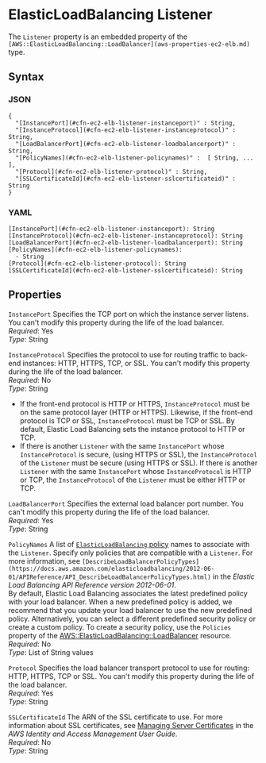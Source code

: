 # ElasticLoadBalancing Listener<a name="aws-properties-ec2-elb-listener"></a>

The `Listener` property is an embedded property of the `[AWS::ElasticLoadBalancing::LoadBalancer](aws-properties-ec2-elb.md)` type\.

## Syntax<a name="w4ab1c21c10d126c14c43b5"></a>

### JSON<a name="aws-properties-ec2-elb-listener-syntax.json"></a>

```
{
  "[InstancePort](#cfn-ec2-elb-listener-instanceport)" : String,
  "[InstanceProtocol](#cfn-ec2-elb-listener-instanceprotocol)" : String,
  "[LoadBalancerPort](#cfn-ec2-elb-listener-loadbalancerport)" : String,
  "[PolicyNames](#cfn-ec2-elb-listener-policynames)" :  [ String, ... ],
  "[Protocol](#cfn-ec2-elb-listener-protocol)" : String,
  "[SSLCertificateId](#cfn-ec2-elb-listener-sslcertificateid)" : String
}
```

### YAML<a name="aws-properties-ec2-elb-listener-syntax.yaml"></a>

```
[InstancePort](#cfn-ec2-elb-listener-instanceport): String
[InstanceProtocol](#cfn-ec2-elb-listener-instanceprotocol): String
[LoadBalancerPort](#cfn-ec2-elb-listener-loadbalancerport): String
[PolicyNames](#cfn-ec2-elb-listener-policynames):
  - String
[Protocol](#cfn-ec2-elb-listener-protocol): String
[SSLCertificateId](#cfn-ec2-elb-listener-sslcertificateid): String
```

## Properties<a name="w4ab1c21c10d126c14c43b7"></a>

`InstancePort`  <a name="cfn-ec2-elb-listener-instanceport"></a>
Specifies the TCP port on which the instance server listens\. You can't modify this property during the life of the load balancer\.  
*Required*: Yes  
*Type*: String

`InstanceProtocol`  <a name="cfn-ec2-elb-listener-instanceprotocol"></a>
Specifies the protocol to use for routing traffic to back\-end instances: HTTP, HTTPS, TCP, or SSL\. You can't modify this property during the life of the load balancer\.  
*Required*: No  
*Type*: String  
+ If the front\-end protocol is HTTP or HTTPS, `InstanceProtocol` must be on the same protocol layer \(HTTP or HTTPS\)\. Likewise, if the front\-end protocol is TCP or SSL, `InstanceProtocol` must be TCP or SSL\. By default, Elastic Load Balancing sets the instance protocol to HTTP or TCP\.
+ If there is another `Listener` with the same `InstancePort` whose `InstanceProtocol` is secure, \(using HTTPS or SSL\), the `InstanceProtocol` of the `Listener` must be secure \(using HTTPS or SSL\)\. If there is another `Listener` with the same `InstancePort` whose `InstanceProtocol` is HTTP or TCP, the `InstanceProtocol` of the `Listener` must be either HTTP or TCP\.

`LoadBalancerPort`  <a name="cfn-ec2-elb-listener-loadbalancerport"></a>
Specifies the external load balancer port number\. You can't modify this property during the life of the load balancer\.  
*Required*: Yes  
*Type*: String

`PolicyNames`  <a name="cfn-ec2-elb-listener-policynames"></a>
A list of [`ElasticLoadBalancing` policy](aws-properties-ec2-elb-policy.md) names to associate with the `Listener`\. Specify only policies that are compatible with a `Listener`\. For more information, see `[DescribeLoadBalancerPolicyTypes](https://docs.aws.amazon.com/elasticloadbalancing/2012-06-01/APIReference/API_DescribeLoadBalancerPolicyTypes.html)` in the *Elastic Load Balancing API Reference version 2012\-06\-01*\.  
By default, Elastic Load Balancing associates the latest predefined policy with your load balancer\. When a new predefined policy is added, we recommend that you update your load balancer to use the new predefined policy\. Alternatively, you can select a different predefined security policy or create a custom policy\. To create a security policy, use the `Policies` property of the [AWS::ElasticLoadBalancing::LoadBalancer](aws-properties-ec2-elb.md) resource\.
*Required*: No  
*Type*: List of String values

`Protocol`  <a name="cfn-ec2-elb-listener-protocol"></a>
Specifies the load balancer transport protocol to use for routing: HTTP, HTTPS, TCP or SSL\. You can't modify this property during the life of the load balancer\.  
*Required*: Yes  
*Type*: String

`SSLCertificateId`  <a name="cfn-ec2-elb-listener-sslcertificateid"></a>
The ARN of the SSL certificate to use\. For more information about SSL certificates, see [Managing Server Certificates](http://docs.aws.amazon.com/IAM/latest/UserGuide/ManagingServerCerts.html) in the *AWS Identity and Access Management User Guide*\.  
*Required*: No  
*Type*: String